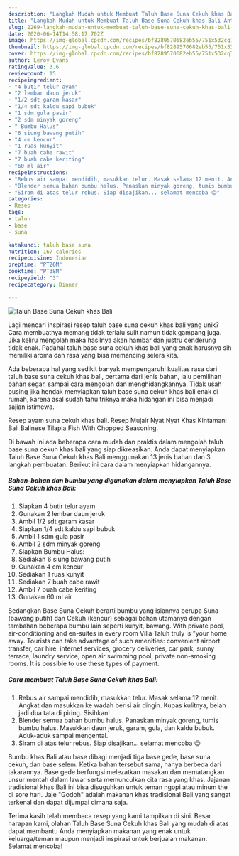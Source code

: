 ```yaml
---
description: "Langkah Mudah untuk Membuat Taluh Base Suna Cekuh khas Bali Anti Gagal"
title: "Langkah Mudah untuk Membuat Taluh Base Suna Cekuh khas Bali Anti Gagal"
slug: 2269-langkah-mudah-untuk-membuat-taluh-base-suna-cekuh-khas-bali-anti-gagal
date: 2020-06-14T14:58:17.702Z
image: https://img-global.cpcdn.com/recipes/bf8289570682eb55/751x532cq70/taluh-base-suna-cekuh-khas-bali-foto-resep-utama.jpg
thumbnail: https://img-global.cpcdn.com/recipes/bf8289570682eb55/751x532cq70/taluh-base-suna-cekuh-khas-bali-foto-resep-utama.jpg
cover: https://img-global.cpcdn.com/recipes/bf8289570682eb55/751x532cq70/taluh-base-suna-cekuh-khas-bali-foto-resep-utama.jpg
author: Leroy Evans
ratingvalue: 3.6
reviewcount: 15
recipeingredient:
- "4 butir telur ayam"
- "2 lembar daun jeruk"
- "1/2 sdt garam kasar"
- "1/4 sdt kaldu sapi bubuk"
- "1 sdm gula pasir"
- "2 sdm minyak goreng"
- " Bumbu Halus"
- "6 siung bawang putih"
- "4 cm kencur"
- "1 ruas kunyit"
- "7 buah cabe rawit"
- "7 buah cabe keriting"
- "60 ml air"
recipeinstructions:
- "Rebus air sampai mendidih, masukkan telur. Masak selama 12 menit. Angkat dan masukkan ke wadah berisi air dingin. Kupas kulitnya, belah jadi dua tata di piring. Sisihkan!"
- "Blender semua bahan bumbu halus. Panaskan minyak goreng, tumis bumbu halus. Masukkan daun jeruk, garam, gula, dan kaldu bubuk. Aduk-aduk sampai mengental."
- "Siram di atas telur rebus. Siap disajikan... selamat mencoba 😊"
categories:
- Resep
tags:
- taluh
- base
- suna

katakunci: taluh base suna 
nutrition: 167 calories
recipecuisine: Indonesian
preptime: "PT26M"
cooktime: "PT38M"
recipeyield: "3"
recipecategory: Dinner

---
```



![Taluh Base Suna Cekuh khas Bali](https://img-global.cpcdn.com/recipes/bf8289570682eb55/751x532cq70/taluh-base-suna-cekuh-khas-bali-foto-resep-utama.jpg)

Lagi mencari inspirasi resep taluh base suna cekuh khas bali yang unik? Cara membuatnya memang tidak terlalu sulit namun tidak gampang juga. Jika keliru mengolah maka hasilnya akan hambar dan justru cenderung tidak enak. Padahal taluh base suna cekuh khas bali yang enak harusnya sih memiliki aroma dan rasa yang bisa memancing selera kita.

Ada beberapa hal yang sedikit banyak mempengaruhi kualitas rasa dari taluh base suna cekuh khas bali, pertama dari jenis bahan, lalu pemilihan bahan segar, sampai cara mengolah dan menghidangkannya. Tidak usah pusing jika hendak menyiapkan taluh base suna cekuh khas bali enak di rumah, karena asal sudah tahu triknya maka hidangan ini bisa menjadi sajian istimewa.

Resep ayam suna cekuh khas bali. Resep Mujair Nyat Nyat Khas Kintamani Bali Balinese Tilapia Fish With Chopped Seasoning.


Di bawah ini ada beberapa cara mudah dan praktis dalam mengolah taluh base suna cekuh khas bali yang siap dikreasikan. Anda dapat menyiapkan Taluh Base Suna Cekuh khas Bali menggunakan 13 jenis bahan dan 3 langkah pembuatan. Berikut ini cara dalam menyiapkan hidangannya.

<!--inarticleads1-->

##### Bahan-bahan dan bumbu yang digunakan dalam menyiapkan Taluh Base Suna Cekuh khas Bali:

1. Siapkan 4 butir telur ayam
1. Gunakan 2 lembar daun jeruk
1. Ambil 1/2 sdt garam kasar
1. Siapkan 1/4 sdt kaldu sapi bubuk
1. Ambil 1 sdm gula pasir
1. Ambil 2 sdm minyak goreng
1. Siapkan  Bumbu Halus:
1. Sediakan 6 siung bawang putih
1. Gunakan 4 cm kencur
1. Sediakan 1 ruas kunyit
1. Sediakan 7 buah cabe rawit
1. Ambil 7 buah cabe keriting
1. Gunakan 60 ml air


Sedangkan Base Suna Cekuh berarti bumbu yang isiannya berupa Suna (bawang putih) dan Cekuh (kencur) sebagai bahan utamanya dengan tambahan beberapa bumbu lain seperti kunyit, bawang. With private pool, air-conditioning and en-suites in every room Villa Taluh truly is &#34;your home away. Tourists can take advantage of such amenities: convenient airport transfer, car hire, internet services, grocery deliveries, car park, sunny terrace, laundry service, open air swimming pool, private non-smoking rooms. It is possible to use these types of payment. 

<!--inarticleads2-->

##### Cara membuat Taluh Base Suna Cekuh khas Bali:

1. Rebus air sampai mendidih, masukkan telur. Masak selama 12 menit. Angkat dan masukkan ke wadah berisi air dingin. Kupas kulitnya, belah jadi dua tata di piring. Sisihkan!
1. Blender semua bahan bumbu halus. Panaskan minyak goreng, tumis bumbu halus. Masukkan daun jeruk, garam, gula, dan kaldu bubuk. Aduk-aduk sampai mengental.
1. Siram di atas telur rebus. Siap disajikan... selamat mencoba 😊


Bumbu khas Bali atau base dibagi menjadi tiga base gede, base suna cekuh, dan base selem. Ketika bahan tersebut sama, hanya berbeda dari takarannya. Base gede berfungsi melezatkan masakan dan mematangkan unsur mentah dalam lawar serta memunculkan cita rasa yang khas. Jajanan tradisional khas Bali ini bisa disuguhkan untuk teman ngopi atau minum the di sore hari. Jaje &#34;Godoh&#34; adalah makanan khas tradisional Bali yang sangat terkenal dan dapat dijumpai dimana saja. 

Terima kasih telah membaca resep yang kami tampilkan di sini. Besar harapan kami, olahan Taluh Base Suna Cekuh khas Bali yang mudah di atas dapat membantu Anda menyiapkan makanan yang enak untuk keluarga/teman maupun menjadi inspirasi untuk berjualan makanan. Selamat mencoba!
